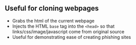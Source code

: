 ## Useful for cloning webpages

* Grabs the html of the current webpage
* Injects the HTML `base` tag into the `<head>` so that links/css/image/javascript come from original source
* Useful for demonstrating ease of creating phishing sites
